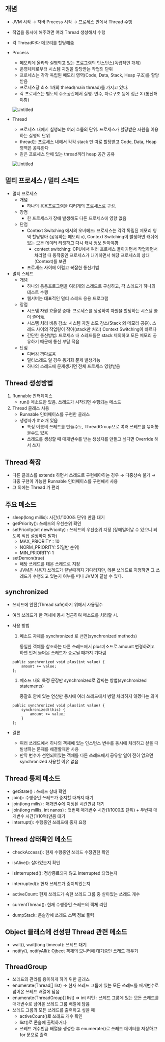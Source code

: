 ## 개념

- JVM 시작 → 자바 Process 시작 → 프로세스 안에서 Thread 수행
- 작업을 동시에 해주려면 여러 Thread 생성해서 수행
- 각 Thread마다 메모리를 할당해줌
- Process
    - 메모리에 올라와 실행되고 있는 프로그램의 인스턴스(독립적인 개체)
    - 운영체제로부터 시스템 지원을 할당받는 작업의 단위
    - 프로세스는 각각 독립된 메모리 영역(Code, Data, Stack, Heap 구조)를 할당받음
    - 프로세스당 최소 1개의 thread(main thread)를 가지고 있다.
    - 각 프로세스는 별도의 주소공간에서 실행. 변수, 자료구조 등에 접근 X (통신해야함)

  ![Untitled](https://s3-us-west-2.amazonaws.com/secure.notion-static.com/3c116a30-a750-4cb7-85c6-7fe4de36291b/Untitled.png)

- Thread
    - 프로세스 내에서 실행되는 여러 흐름의 단위. 프로세스가 할당받은 자원을 이용하는 실행의 단위
    - thread는 프로세스 내에서 각각 stack 만 따로 할당받고 Code, Data, Heap 영역은 공유한다
    - 같은 프로세스 안에 있는 thread끼리 heap 공간 공유

  ![Untitled](https://s3-us-west-2.amazonaws.com/secure.notion-static.com/81259223-4750-4048-97ca-639d9d02f76e/Untitled.png)


## 멀티 프로세스 / 멀티 스레드

- 멀티 프로세스
    - 개념
        - 하나의 응용프로그램을 여러개의 프로세스로 구성.
    - 장점
        - 한 프로세스가 장애 발생해도 다른 프로세스에 영향 없음
    - 단점
        - Context Switching 에서의 오버헤드: 프로세스는 각각 독립된 메모리 영역 할당받아 (공유하는 메모리 x), Context Switching이 발생하면 캐쉬에 있는 모든 데이터 리셋하고 다시 캐시 정보 받아야함
            - context switching: CPU에서 여러 프로세스 돌아가면서 작업하면서 처리할 때 동작중인 프로세스가 대기하면서 해당 프로세스의 상태(Context)를 보관
        - 프로세스 사이에 어렵고 복잡한 통신기법
- 멀티 스레드
    - 개념
        - 하나의 응용프로그램을 여러개의 스레드로 구성하고, 각 스레드가 하나의 테스트 수행
        - 웹서버는 대표적인 멀티 스레드 응용 프로그램
    - 장점
        - 시스템 자원 효율성 증대: 프로세스를 생성하여 자원을 할당하는 시스템 콜이 줄어듦.
        - 시스템 처리 비용 감소: 시스템 자원 소모 감소(Stack 외 메모리 공유). 스레드 사이의 작업량이 작아(stack만 처리) Context Switching이 빠르다
        - 간단한 통신방법: 프로세스 내 스레드들은 stack 제외하고 모든 메모리 공유하기 때문에 통신 부담 적음
    - 단점
        - 디버깅 까다로움
        - 멀티스레드 일 경우 동기화 문제 발생가능
        - 하나의 스레드에 문제생기면 전체 프로세스 영향받음

## Thread 생성방법

1. Runnable 인터페이스
    - run() 메소드만 있음. 쓰레드가 시작되면 수행되는 메소드
2. Thread 클래스 사용
    - Runnable 인터페이스를 구현한 클래스
    - 생성자가 여러개 있음
        - 특정 이름의 쓰레드를 만들수도, ThreadGroup으로 여러 쓰레드를 묶어놓을수도 있음
        - 쓰레드를 생성할 때 매개변수를 받는 생성자를 만들고 싶다면 Override 해서 쓰자

## Thread 확장

- 다른 클래스를 extends 하면서 쓰레드로 구현해야하는 경우 → 다중상속 불가 → 다중 구현이 가능한 Runnable 인터페이스를 구현해서 사용
- 그 외에는 Thread 가 편리

## 주요 메소드

- sleep(long millis): 시간(1/1000초 단위) 만큼 대기
- getPriority(): 쓰레드의 우선순위 확인
- setPriority(int newPriority) : 쓰레드의 우선순위 지정 (장애일어날 수 있으니 되도록 직접 설정하지 말자)
    - MAX_PRIORITY : 10
    - NORM_PRIORITY: 5(일반 순위)
    - MIN_PRIORITY: 1
- setDemon(true)
    - 해당 쓰레드를 데몬 쓰레드로 지정
    - JVM은 사용자 쓰레드가 끝날때까지 기다리지만, 데몬 쓰레드로 지정하면 그 쓰레드가 수행되고 있는지 여부를 떠나 JVM이 끝날 수 있다.


## synchronized

- 쓰레드에 안전(Thread safe)하기 위해서 사용필수
- 여러 쓰레드가 한 객체에 동시 접근하여 메소드를 처리할 시.
- 사용 방법
    1. 메소드 자체를 synchronized 로 선언(synchronized methods)

       동일한 객체를 참조하는 다른 쓰레드에서 plus메소드로 amount 변경하려고 하면 먼저 들어온 쓰레드가 종료될 때까지 기다림


    ```
    public synchronized void plus(int value) {
    	amount += value;
    };
    ```
    
    1. 메소드 내의 특정 문장만 synchronized로 감싸는 방법(synchronized statements) 
        
        중괄호 안에 있는 연산만 동시에 여러 쓰레드에서 병렬 처리하지 않겠다는 의미
        
    
    ```
    public synchronized void plus(int value) {
    	synchronized(this) {
    		amount += value;
    	}
    };
    ```

- 결론
    - 여러 쓰레드에서 하나의 객체에 있는 인스턴스 변수를 동시에 처리하고 싶을 때 발생하는 문제를 해결할때만 사용
    - 만약 변수가 선언되어있는 객체를 다른 쓰레드에서 공유할 일이 전혀 없으면 synchronized 사용할 이유 없음


## Thread 통제 메소드

- getState() : 쓰레드 상태 확인
- join(): 수행중인 쓰레드가 중지할 때까지 대기
- join(long milis) : 매개변수에 지정된 시간만큼 대기
- join(long millis, int nanos) : 첫번째 매개변수 시간(1/1000초 단위) + 두번째 매개변수 시간(1/10억)만큼 대기
- interrupt(): 수행중인 쓰레드에 중지 요청

## Thread 상태확인 메소드

- checkAccess(): 현재 수행중인 쓰레드 수정권한 확인
- isAlive(): 살아있는지 확인
- isInterrupted(): 정상종료되지 않고 interrupted 되었는지
- interrupted(): 현재 쓰레드가 중지되었는지

- activeCount: 현재 쓰레드가 속한 쓰레드 그룹 중 살아있는 쓰레드 개수
- currentThread(): 현재 수행중인 쓰레드의 객체 리턴
- dumpStack: 콘솔창에 쓰레드 스택 정보 풀력

## Object 클래스에 선성된 Thread 관련 메소드

- wait(), wait(long timeout): 쓰레드 대기
- notify(), notifyAll(): Ojbect 객체의 모니터에 대기중인 쓰레드 깨우기

## ThreadGroup

- 쓰레드의 관리를 용이하게 하기 위한 클래스
- enumerate(Thread[] list) ⇒ 현재 쓰레드 그룹에 있는 모든 쓰레드를 매개변수로 넘어온 쓰레드 배열에 담음
- enumerate(ThreadGroup[] list) ⇒ int 리턴 : 쓰레드 그룹에 있는 모든 쓰레드를 매개변수로 넘어온 쓰레드 그룹 배열에 담음
- 쓰레드 그룹의 모든 쓰레드를 출력하고 싶을 때
    - activeCount()로 쓰래드 개수 확인
    - list()로 콘솔에 출력하거나
    - 쓰레드 개수만큼 배열을 생성한 후 enumerate()로 쓰레드 데이터를 저장하고 for 문으로 출력